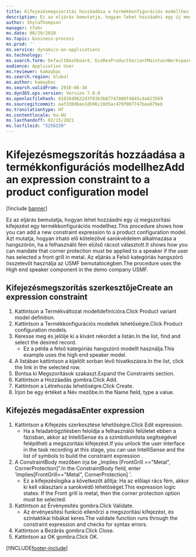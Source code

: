 ```yaml
---
title: Kifejezésmegszorítás hozzáadása a termékkonfigurációs modellhez
description: Ez az eljárás bemutatja, hogyan lehet hozzáadni egy új megszorítási kifejezést egy termékkonfigurációs modellhez.
author: ShylaThompson
manager: tfehr
ms.date: 08/29/2018
ms.topic: business-process
ms.prod: ''
ms.service: dynamics-ax-applications
ms.technology: ''
ms.search.form: DefaultDashboard, EcoResProductVariantMaintainWorkspace, PCProductConfigurationModelListPage, PCProductConfigurationModelDetails, SysClientPolymorphicCreateSelector, PCConstraintEditor, PCRuntimeConfiguratorValidate
audience: Application User
ms.reviewer: kamaybac
ms.search.region: Global
ms.author: kamaybac
ms.search.validFrom: 2016-06-30
ms.dyn365.ops.version: Version 7.0.0
ms.openlocfilehash: 81026d8622d3f03b3b87747800f4845cda823569
ms.sourcegitcommit: eaf330dbee1db96c20d5ac479f007747bea079eb
ms.translationtype: HT
ms.contentlocale: hu-HU
ms.lasthandoff: 02/15/2021
ms.locfileid: "5256159"
---
```

# <a name="add-an-expression-constraint-to-a-product-configuration-model"></a><span data-ttu-id="98adf-103">Kifejezésmegszorítás hozzáadása a termékkonfigurációs modellhez</span><span class="sxs-lookup"><span data-stu-id="98adf-103">Add an expression constraint to a product configuration model</span></span>

[!include [banner](../../includes/banner.md)]

<span data-ttu-id="98adf-104">Ez az eljárás bemutatja, hogyan lehet hozzáadni egy új megszorítási kifejezést egy termékkonfigurációs modellhez.</span><span class="sxs-lookup"><span data-stu-id="98adf-104">This procedure shows how you can add a new constraint expression to a product configuration model.</span></span> <span data-ttu-id="98adf-105">Azt mutatja, hogyan írható elő kötelezővé sarokvédelem alkalmazása a hangszórón, ha a felhasználó fém elülső rácsot választott.</span><span class="sxs-lookup"><span data-stu-id="98adf-105">It shows how you can mandate that corner protection must be applied to a speaker if the user has selected a front grill in metal.</span></span> <span data-ttu-id="98adf-106">Az eljárás a Felső kategóriás hangszóró összetevőt használja az USMF bemutatócégben.</span><span class="sxs-lookup"><span data-stu-id="98adf-106">The procedure uses the High end speaker component in the demo company USMF.</span></span>


## <a name="create-an-expression-constraint"></a><span data-ttu-id="98adf-107">Kifejezésmegszorítás szerkesztője</span><span class="sxs-lookup"><span data-stu-id="98adf-107">Create an expression constraint</span></span>
1. <span data-ttu-id="98adf-108">Kattintson a Termékváltozat modelldefinícióra.</span><span class="sxs-lookup"><span data-stu-id="98adf-108">Click Product variant model definition.</span></span>
2. <span data-ttu-id="98adf-109">Kattintson a Termékkonfigurációs modellek lehetőségre.</span><span class="sxs-lookup"><span data-stu-id="98adf-109">Click Product configuration models.</span></span>
3. <span data-ttu-id="98adf-110">Keresse meg és jelölje ki a kívánt rekordot a listán.</span><span class="sxs-lookup"><span data-stu-id="98adf-110">In the list, find and select the desired record.</span></span>
    * <span data-ttu-id="98adf-111">Ez a példa a felső kategóriás hangszóró modellt használja.</span><span class="sxs-lookup"><span data-stu-id="98adf-111">This example uses the high end speaker model.</span></span>  
4. <span data-ttu-id="98adf-112">A listában kattintson a kijelölt sorban lévő hivatkozásra.</span><span class="sxs-lookup"><span data-stu-id="98adf-112">In the list, click the link in the selected row.</span></span>
5. <span data-ttu-id="98adf-113">Bontsa ki Megszorítások szakaszt.</span><span class="sxs-lookup"><span data-stu-id="98adf-113">Expand the Constraints section.</span></span>
6. <span data-ttu-id="98adf-114">Kattintson a Hozzáadás gombra.</span><span class="sxs-lookup"><span data-stu-id="98adf-114">Click Add.</span></span>
7. <span data-ttu-id="98adf-115">Kattintson a Létrehozás lehetőségre.</span><span class="sxs-lookup"><span data-stu-id="98adf-115">Click Create.</span></span>
8. <span data-ttu-id="98adf-116">Írjon be egy értéket a Név mezőbe.</span><span class="sxs-lookup"><span data-stu-id="98adf-116">In the Name field, type a value.</span></span>

## <a name="enter-expression"></a><span data-ttu-id="98adf-117">Kifejezés megadása</span><span class="sxs-lookup"><span data-stu-id="98adf-117">Enter expression</span></span>
1. <span data-ttu-id="98adf-118">Kattintson a Kifejezés szerkesztése lehetőségre.</span><span class="sxs-lookup"><span data-stu-id="98adf-118">Click Edit expression.</span></span>
    * <span data-ttu-id="98adf-119">Ha a feladatrögzítésben feloldja a felhasználói felületet ebben a fázisban, akkor az IntelliSense és a szimbólumlista segítségével felépítheti a megszorítási kifejezést.</span><span class="sxs-lookup"><span data-stu-id="98adf-119">If you unlock the user interface in the task recording at this stage, you can use IntelliSense and the list of symbols to build the constraint expression .</span></span>  
2. <span data-ttu-id="98adf-120">A ConstraintBody mezőben írja be „Implies [FrontGrill =="Metal", CornerProtection]”.</span><span class="sxs-lookup"><span data-stu-id="98adf-120">In the ConstraintBody field, enter 'Implies[FrontGrill=="Metal", CornerProtection] '.</span></span>
    * <span data-ttu-id="98adf-121">Ez a kifejezéslogika a következőt állítja: Ha az előlapi rács fém, akkor ki kell választani a sarokvédő lehetőséget.</span><span class="sxs-lookup"><span data-stu-id="98adf-121">This expression logic states: If the Front grill is  metal, then the corner protection option must be selected.</span></span>  
3. <span data-ttu-id="98adf-122">Kattintson az Érvényesítés gombra.</span><span class="sxs-lookup"><span data-stu-id="98adf-122">Click Validate.</span></span>
    * <span data-ttu-id="98adf-123">Az érvényesítési funkció ellenőrzi a megszorítási kifejezést, és szintaktikai hibákat keres.</span><span class="sxs-lookup"><span data-stu-id="98adf-123">The validate function runs through the constraint expression and checks for syntax errors.</span></span>  
4. <span data-ttu-id="98adf-124">Kattintson a Bezárás gombra.</span><span class="sxs-lookup"><span data-stu-id="98adf-124">Click Close.</span></span>
5. <span data-ttu-id="98adf-125">Kattintson az OK gombra.</span><span class="sxs-lookup"><span data-stu-id="98adf-125">Click OK.</span></span>



[!INCLUDE[footer-include](../../../includes/footer-banner.md)]